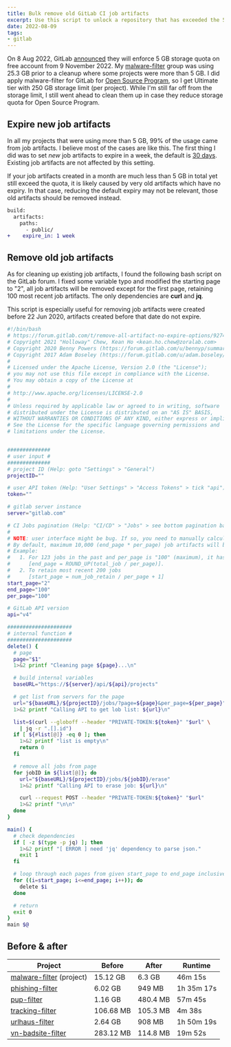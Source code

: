 ```yaml
---
title: Bulk remove old GitLab CI job artifacts
excerpt: Use this script to unlock a repository that has exceeded the 5 GB usage quota
date: 2022-08-09
tags:
- gitlab
---
```


On 8 Aug 2022, GitLab [announced](https://docs.gitlab.com/ee/user/usage_quotas.html#namespace-storage-limit-enforcement-schedule) they will enforce 5 GB storage quota on free account from 9 November 2022. My [malware-filter](https://gitlab.com/malware-filter) group was using 25.3 GB prior to a cleanup where some projects were more than 5 GB. I did apply malware-filter for GitLab for [Open Source Program](https://about.gitlab.com/solutions/open-source/join/), so I get Ultimate tier with 250 GB storage limit (per project). While I'm still far off from the storage limit, I still went ahead to clean them up in case they reduce storage quota for Open Source Program.

## Expire new job artifacts

In all my projects that were using more than 5 GB, 99% of the usage came from job artifacts. I believe most of the cases are like this. The first thing I did was to set *new* job artifacts to expire in a week, the default is [30 days](https://docs.gitlab.com/ee/user/gitlab_com/index.html#gitlab-cicd). Existing job artifacts are not affected by this setting.

If your job artifacts created in a month are much less than 5 GB in total yet still exceed the quota, it is likely caused by very old artifacts which have no expiry. In that case, reducing the default expiry may not be relevant, those old artifacts should be removed instead.

``` diff .gitlab-ci.yml
build:
  artifacts:
    paths:
      - public/
+    expire_in: 1 week
```

## Remove old job artifacts

As for cleaning up existing job artifacts, I found the following bash script on the GitLab forum. I fixed some variable typo and modified the starting page to "2", all job artifacts will be removed except for the first page, retaining 100 most recent job artifacts. The only dependencies are **curl** and **jq**.

This script is especially useful for removing job artifacts were created before 22 Jun 2020, artifacts created before that date do not expire.

``` bash cleanup-gitlab.sh https://forum.gitlab.com/t/remove-all-artifact-no-expire-options/9274/12 source
#!/bin/bash
# https://forum.gitlab.com/t/remove-all-artifact-no-expire-options/9274/12
# Copyright 2021 "Holloway" Chew, Kean Ho <kean.ho.chew@zoralab.com>
# Copyright 2020 Benny Powers (https://forum.gitlab.com/u/bennyp/summary)
# Copyright 2017 Adam Boseley (https://forum.gitlab.com/u/adam.boseley/summary)
#
# Licensed under the Apache License, Version 2.0 (the "License");
# you may not use this file except in compliance with the License.
# You may obtain a copy of the License at
#
# http://www.apache.org/licenses/LICENSE-2.0
#
# Unless required by applicable law or agreed to in writing, software
# distributed under the License is distributed on an "AS IS" BASIS,
# WITHOUT WARRANTIES OR CONDITIONS OF ANY KIND, either express or implied.
# See the License for the specific language governing permissions and
# limitations under the License.


##############
# user input #
##############
# project ID (Help: goto "Settings" > "General")
projectID=""

# user API token (Help: "User Settings" > "Access Tokens" > tick "api")
token=""

# gitlab server instance
server="gitlab.com"

# CI Jobs pagination (Help: "CI/CD" > "Jobs" > see bottom pagination bar)
#
# NOTE: user interface might be bug. If so, you need to manually calculate.
# By default, maximum 10,000 (end_page * per_page) job artifacts will be removed, while retaining 100 most recent artifacts.
# Example:
#   1. For 123 jobs in the past and per_page is "100" (maximum), it has 2 pages (end_page) in total
#      [end_page = ROUND_UP(total_job / per_page)].
#   2. To retain most recent 200 jobs
#      [start_page = num_job_retain / per_page + 1]
start_page="2"
end_page="100"
per_page="100"

# GitLab API version
api="v4"

#####################
# internal function #
#####################
delete() {
  # page
  page="$1"
  1>&2 printf "Cleaning page ${page}...\n"

  # build internal variables
  baseURL="https://${server}/api/${api}/projects"

  # get list from servers for the page
  url="${baseURL}/${projectID}/jobs/?page=${page}&per_page=${per_page}"
  1>&2 printf "Calling API to get lob list: ${url}\n"

  list=$(curl --globoff --header "PRIVATE-TOKEN:${token}" "$url" \
    | jq -r ".[].id")
  if [ ${#list[@]} -eq 0 ]; then
    1>&2 printf "list is empty\n"
    return 0
  fi

  # remove all jobs from page
  for jobID in ${list[@]}; do
    url="${baseURL}/${projectID}/jobs/${jobID}/erase"
    1>&2 printf "Calling API to erase job: ${url}\n"

    curl --request POST --header "PRIVATE-TOKEN:${token}" "$url"
    1>&2 printf "\n\n"
  done
}

main() {
  # check dependencies
  if [ -z $(type -p jq) ]; then
    1>&2 printf "[ ERROR ] need 'jq' dependency to parse json."
    exit 1
  fi

  # loop through each pages from given start_page to end_page inclusive
  for ((i=start_page; i<=end_page; i++)); do
    delete $i
  done

  # return
  exit 0
}
main $@
```

## Before & after

Project | Before | After | Runtime
--- | --- | --- | ---
[malware-filter](https://gitlab.com/malware-filter/malware-filter) (project) | 15.12 GB | 6.3 GB | 46m 15s
[phishing-filter](https://gitlab.com/malware-filter/phishing-filter) | 6.02 GB | 949 MB | 1h 35m 17s
[pup-filter](https://gitlab.com/malware-filter/pup-filter) | 1.16 GB | 480.4 MB | 57m 45s
[tracking-filter](https://gitlab.com/malware-filter/tracking-filter) | 106.68 MB | 105.3 MB | 4m 38s
[urlhaus-filter](https://gitlab.com/malware-filter/urlhaus-filter) | 2.64 GB | 908 MB | 1h 50m 19s
[vn-badsite-filter](https://gitlab.com/malware-filter/vn-badsite-filter) | 283.12 MB | 114.8 MB | 19m 52s
